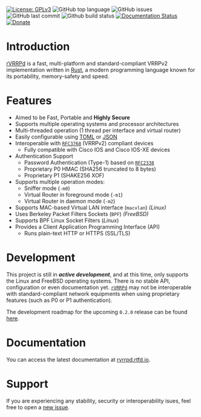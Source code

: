 [![License: GPLv3](https://img.shields.io/badge/License-GPLv3-blue.svg)](https://github.com/e3prom/rVRRPd/blob/master/LICENSE)
![GitHub top language](https://img.shields.io/github/languages/top/e3prom/rvrrpd.svg)
![GitHub issues](https://img.shields.io/github/issues/e3prom/rvrrpd.svg)
![GitHub last commit](https://img.shields.io/github/last-commit/e3prom/rvrrpd.svg)
![Github build status](https://github.com/e3prom/rVRRPd/workflows/Build/badge.svg)
[![Documentation Status](https://readthedocs.org/projects/rvrrpd/badge/?version=latest)](https://rvrrpd.readthedocs.io/en/latest/?badge=latest)
[![Donate](https://img.shields.io/badge/Donate-PayPal-green.svg)](https://www.paypal.com/cgi-bin/webscr?cmd=_s-xclick&hosted_button_id=TWE8MESRMWRG8)

# Introduction
[rVRRPd](https://github.com/e3prom/rVRRPd) is a fast, multi-platform and standard-compliant VRRPv2 implementation written in [Rust](https://www.rust-lang.org/), a modern programming language known for its portability, memory-safety and speed.

# Features
 * Aimed to be Fast, Portable and **Highly Secure**
 * Supports multiple operating systems and processor architectures
 * Multi-threaded operation (1 thread per interface and virtual router)
 * Easily configurable using [TOML](https://github.com/toml-lang/toml) or [JSON](https://www.json.org/)
 * Interoperable with [`RFC3768`](https://tools.ietf.org/html/rfc3768) (VRRPv2) compliant devices
   * Fully compatible with Cisco IOS and Cisco IOS-XE devices
 * Authentication Support
   * Password Authentication (Type-1) based on [`RFC2338`](https://tools.ietf.org/html/rfc2338)
   * Proprietary P0 HMAC (SHA256 truncated to 8 bytes)
   * Proprietary P1 (SHAKE256 XOF)
 * Supports multiple operation modes:
   * Sniffer mode (`-m0`)
   * Virtual Router in foreground mode (`-m1`)
   * Virtual Router in daemon mode (`-m2`)
 * Supports MAC-based Virtual LAN interface (`macvlan`) _(Linux)_
 * Uses Berkeley Packet Filters Sockets (`BPF`) _(FreeBSD)_
 * Supports BPF Linux Socket Filters (_Linux_)
 * Provides a Client Application Programming Interface (API)
   * Runs plain-text HTTP or HTTPS (SSL/TLS)

# Development
This project is still in **_active development_**, and at this time, only supports the Linux and FreeBSD operating systems. There is no stable API, configuration or even documentation yet. [`rVRRPd`](https://github.com/e3prom/rVRRPd) may not be interoperable with standard-compliant network equipments when using proprietary features (such as P0 or P1 authentication).

The development roadmap for the upcoming `0.2.0` release can be found [here](https://github.com/e3prom/rVRRPd/projects/2).

# Documentation
You can access the latest documentation at [rvrrpd.rtfd.io](https://rvrrpd.rtfd.io).

# Support
If you are experiencing any stability, security or interoperability isues, feel free to open a [new issue](https://github.com/e3prom/rVRRPd/issues/new).
